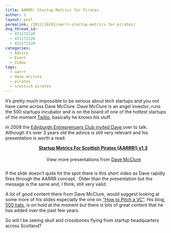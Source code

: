 ```yaml
---
title: AARRR! Startup Metrics for Pirates
author: 1
layout: post
permalink: /2011/10/01/aarrr-startup-metrics-for-pirates/
dsq_thread_id:
  - 431172120
  - 431172120
  - 431172120
categories:
  - Advice
  - Event
  - Video
tags:
  - aarrr
  - dave mcclure
  - pirates
  - scottish pirates
---
```

It&#8217;s pretty much impossible to be serious about tech startups and you not have came across Dave McClure. Dave McClure is an angel investor, runs the 500 startups incubator and is on the board of one of the hottest startups of the moment [Twilio][1], basically he knows his stuff.

In 2008 the [Edinburgh Entreprenuers Club invited Dave ][2]over to talk. Although it&#8217;s over 3 years old the advice is still very relevant and his presentation is worth a read:

<div id="__ss_243890" style="width: 550px; text-align: center;">
  <p style="text-align: center;">
    <strong style="display: block; margin: 12px 0 4px;"><a title="Startup Metrics For Scottish Pirates (AARRR!) v1.3" href="http://www.slideshare.net/dmc500hats/startup-metrics-for-scottish-pirates-aarrr" target="_blank">Startup Metrics For Scottish Pirates (AARRR!) v1.3</a></strong>
  </p>
  
  <div style="padding-top: 5px; padding-right: 0px; padding-bottom: 12px; padding-left: 0px; text-align: center;">
     View more presentations from <a href="http://www.slideshare.net/dmc500hats" target="_blank">Dave McClure</a>
  </div>
</div>

If the slide doesn&#8217;t quite hit the spot there is this short video as Dave rapidly fires through the AARRR concept.  Older than the presentation but the message is the same and, I think, still very valid:

<p style="text-align: center;">
</p>

<p style="text-align: left;">
  A lot of good content there from Dave McClure, would suggest looking at some more of his slides especially the one on <a title="Dave slide pitch to VC" href="http://www.slideshare.net/dmc500hats/how-to-pitch-a-vc-sept-2010">&#8220;How to Pitch a VC&#8221;</a>. His blog, <a title="500 hats blog" href="http://500hats.typepad.com/">500 hats</a>, is on hold at the moment but there is lots of great content that he has added over the past few years.
</p>

<p style="text-align: left;">
  So will I be seeing skull and crossbones flying from startup headquarters across Scotland?
</p>

 [1]: http://twilio.com "twilio homepage"
 [2]: http://timhowgego.com/dave-mcclure-on-social-networking-and-web-20.html "Article on Daves visit"
